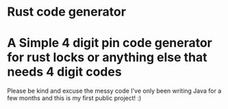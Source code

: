 # Rust code generator
A Simple 4 digit pin code generator for rust locks or anything else that needs 4 digit codes
===========================================
Please be kind and excuse the messy code I've only been writing Java for a few months and this is my first public project! :)
